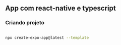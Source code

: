 ## App com react-native e typescript

### Criando projeto

~~~bash

npx create-expo-app@latest --template
~~~
